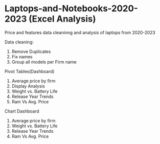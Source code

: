 # Laptops-and-Notebooks-2020-2023 (Excel Analysis)
Price and features data cleaninng and analysis of laptops from 2020-2023 

Data cleaning:
1. Remove Duplicates
2. Fix names
3. Group all models per Firm name

Pivot Tables(Dashboard)
1. Average price by firm	
2. Display Analysis
3. Weight vs. Battery Life
4. Release Year Trends
5. Ram Vs Avg. Price

Chart Dashboard
1. Average price by firm	
2. Weight vs. Battery Life
3. Release Year Trends
4. Ram Vs Avg. Price
